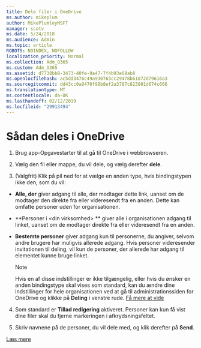```yaml
---
title: Dele filer i OneDrive
ms.author: mikeplum
author: MikePlumleyMSFT
manager: scotv
ms.date: 5/24/2018
ms.audience: Admin
ms.topic: article
ROBOTS: NOINDEX, NOFOLLOW
localization_priority: Normal
ms.collection: Adm_O365
ms.custom: Adm_O365
ms.assetid: d7738bb8-3473-40fe-9a47-7f4b93e68ab8
ms.openlocfilehash: ac5dd3476c49a930763cc29478b61072d79616a3
ms.sourcegitcommit: dd43cc0a9470f98b8ef2a3787c823801d674c666
ms.translationtype: MT
ms.contentlocale: da-DK
ms.lasthandoff: 02/12/2019
ms.locfileid: "29913494"
---
```

# <a name="how-to-share-in-onedrive"></a>Sådan deles i OneDrive

1. Brug app-Opgavestarter til at gå til OneDrive i webbrowseren. 
    
2. Vælg den fil eller mappe, du vil dele, og vælg derefter **dele**.
    
3. (Valgfrit) Klik på pil ned for at vælge en anden type, hvis bindingstypen ikke den, som du vil:
    
  - **Alle, der** giver adgang til alle, der modtager dette link, uanset om de modtager den direkte fra eller videresendt fra en anden. Dette kan omfatte personer uden for organisationen. 
    
  - **Personer i \<din virksomhed\> ** giver alle i organisationen adgang til linket, uanset om de modtager direkte fra eller videresendt fra en anden. 
    
  - **Bestemte personer** giver adgang kun til personerne, du angiver, selvom andre brugere har muligvis allerede adgang. Hvis personer videresender invitationen til deling, vil kun de personer, der allerede har adgang til elementet kunne bruge linket. 
    
    > [!NOTE]
    > Hvis en af disse indstillinger er ikke tilgængelig, eller hvis du ønsker en anden bindingstype skal vises som standard, kan du ændre dine indstillinger for hele organisationen ved at gå til administrationssiden for OneDrive og klikke på **Deling** i venstre rude. [Få mere at vide](https://go.microsoft.com/fwlink/?linkid=871961)
  
4. Som standard er **Tillad redigering** aktiveret. Personer kan kun få vist dine filer skal du fjerne markeringen i afkrydsningsfeltet. 
    
5. Skriv navnene på de personer, du vil dele med, og klik derefter på **Send**.
    
[Læs mere](https://go.microsoft.com/fwlink/?linkid=871861)
  

